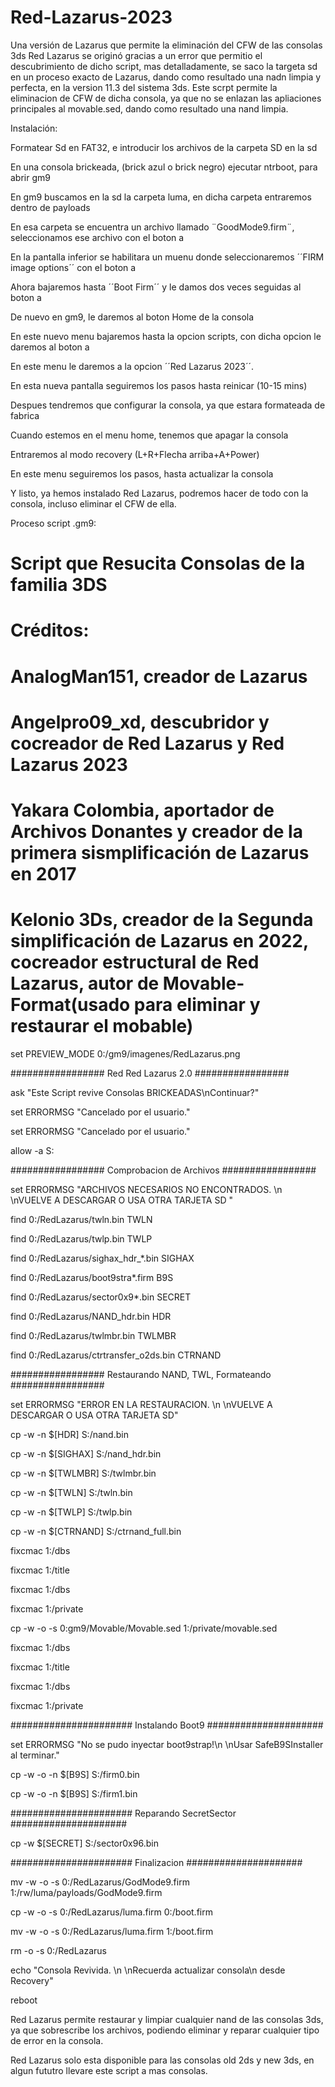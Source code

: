 # Red-Lazarus-2023
Una versión de Lazarus que permite la eliminación del CFW de las consolas 3ds
Red Lazarus se originó gracias a un error que permitio el descubrimiento de dicho script, mas detalladamente, se saco la targeta sd en un proceso exacto de Lazarus, dando como resultado una nadn limpia y perfecta, en la version 11.3 del sistema 3ds. Este scrpt permite la eliminacion de CFW de dicha consola, ya que no se enlazan las apliaciones principales al movable.sed, dando como resultado una nand limpia.

Instalación: 

Formatear Sd en FAT32, e introducir los archivos de la carpeta SD en la sd

En una consola brickeada, (brick azul o brick negro) ejecutar ntrboot, para abrir gm9

En gm9 buscamos en la sd la carpeta luma, en dicha carpeta entraremos dentro de payloads

En esa carpeta se encuentra un archivo llamado ¨GoodMode9.firm¨, seleccionamos ese archivo con el boton a

En la pantalla inferior se habilitara un muenu donde seleccionaremos ´´FIRM image options´´ con el boton a

Ahora bajaremos hasta ´´Boot Firm´´ y le damos dos veces seguidas al boton a

De nuevo en gm9, le daremos al boton Home de la consola

En este nuevo menu bajaremos hasta la opcion scripts, con dicha opcion le daremos al boton a

En este menu le daremos a la opcion ´´Red Lazarus 2023´´.

En esta nueva pantalla seguiremos los pasos hasta reinicar (10-15 mins)

Despues tendremos que configurar la consola, ya que estara formateada de fabrica

Cuando estemos en el menu home, tenemos que apagar la consola

Entraremos al modo recovery (L+R+Flecha arriba+A+Power)

En este menu seguiremos los pasos, hasta actualizar la consola



Y listo, ya hemos instalado Red Lazarus, podremos hacer de todo con la consola, incluso eliminar el CFW de ella.

Proceso script .gm9:

# Script que Resucita Consolas de la familia 3DS

# Créditos: 

# AnalogMan151, creador de Lazarus

# Angelpro09_xd, descubridor y cocreador de Red Lazarus y Red Lazarus 2023

# Yakara Colombia, aportador de Archivos Donantes y creador de la primera sismplificación de Lazarus en 2017

# Kelonio 3Ds, creador de la Segunda simplificación de Lazarus en 2022, cocreador estructural de Red Lazarus, autor de Movable-Format(usado para eliminar y restaurar el mobable)

set PREVIEW_MODE 0:/gm9/imagenes/RedLazarus.png

################# Red Red Lazarus 2.0 #################

ask "Este Script revive Consolas BRICKEADAS\nContinuar?"

set ERRORMSG "Cancelado por el usuario."

set ERRORMSG "Cancelado por el usuario."

allow -a S:

################# Comprobacion de Archivos ################# 

set ERRORMSG "ARCHIVOS NECESARIOS NO ENCONTRADOS. \n \nVUELVE A DESCARGAR O USA OTRA TARJETA SD "

find 0:/RedLazarus/twln.bin TWLN

find 0:/RedLazarus/twlp.bin TWLP

find 0:/RedLazarus/sighax_hdr_*.bin SIGHAX

find 0:/RedLazarus/boot9stra*.firm B9S

find 0:/RedLazarus/sector0x9*.bin SECRET

find 0:/RedLazarus/NAND_hdr.bin HDR

find 0:/RedLazarus/twlmbr.bin TWLMBR

find 0:/RedLazarus/ctrtransfer_o2ds.bin CTRNAND

################# Restaurando NAND, TWL, Formateando ################# 

set ERRORMSG "ERROR EN LA RESTAURACION. \n \nVUELVE A DESCARGAR O USA OTRA TARJETA SD"

cp -w -n $[HDR] S:/nand.bin

cp -w -n $[SIGHAX] S:/nand_hdr.bin

cp -w -n $[TWLMBR] S:/twlmbr.bin

cp -w -n $[TWLN] S:/twln.bin

cp -w -n $[TWLP] S:/twlp.bin

cp -w -n $[CTRNAND] S:/ctrnand_full.bin


fixcmac 1:/dbs

fixcmac 1:/title

fixcmac 1:/dbs		

fixcmac 1:/private

cp -w -o -s 0:gm9/Movable/Movable.sed 1:/private/movable.sed

fixcmac 1:/dbs

fixcmac 1:/title

fixcmac 1:/dbs			

fixcmac 1:/private							


###################### Instalando Boot9 #####################

set ERRORMSG "No se pudo inyectar boot9strap!\n \nUsar SafeB9SInstaller al terminar."

cp -w -o -n $[B9S] S:/firm0.bin

cp -w -o -n $[B9S] S:/firm1.bin

###################### Reparando SecretSector #####################

cp -w $[SECRET] S:/sector0x96.bin

###################### Finalizacion #####################

mv -w -o -s 0:/RedLazarus/GodMode9.firm 1:/rw/luma/payloads/GodMode9.firm

cp -w -o -s 0:/RedLazarus/luma.firm 0:/boot.firm

mv -w -o -s 0:/RedLazarus/luma.firm 1:/boot.firm

rm -o -s 0:/RedLazarus

echo "Consola Revivida. \n \nRecuerda actualizar consola\n desde Recovery"

reboot

Red Lazarus permite restaurar y limpiar cualquier nand de las consolas 3ds, ya que sobrescribe los archivos, podiendo eliminar y reparar cualquier tipo de error en la consola.

Red Lazarus solo esta disponible para las consolas old 2ds y new 3ds, en algun fututro llevare este script a mas consolas.

